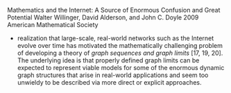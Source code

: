 Mathematics and the Internet: A Source of Enormous Confusion and Great Potential
Walter Willinger, David Alderson, and John C. Doyle
2009 American Mathematical Society

* realization that large-scale, real-world networks such as the Internet evolve
  over time has motivated the mathematically challenging problem of developing
  a theory of _graph sequences and graph limits_ [17, 19, 20]. The underlying
  idea is that properly defined graph limits can be expected to represent
  viable models for some of the enormous dynamic graph structures that arise in
  real-world applications and seem too unwieldy to be described via more direct
  or explicit approaches.
